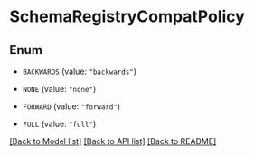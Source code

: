 # SchemaRegistryCompatPolicy

## Enum


* `BACKWARDS` (value: `"backwards"`)

* `NONE` (value: `"none"`)

* `FORWARD` (value: `"forward"`)

* `FULL` (value: `"full"`)


[[Back to Model list]](../README.md#documentation-for-models) [[Back to API list]](../README.md#documentation-for-api-endpoints) [[Back to README]](../README.md)


